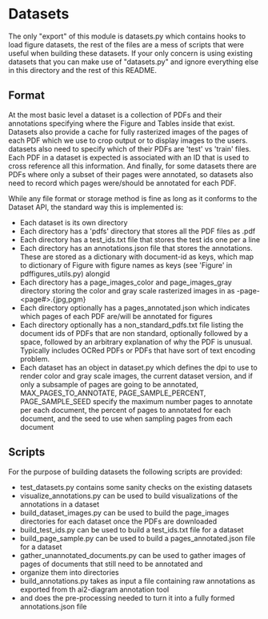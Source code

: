 Datasets
======

The only "export" of this module is datasets.py which contains hooks to load figure datasets, the rest
of the files are a mess of scripts that were useful when building these datasets. If your only concern is
using existing datasets that you can make use of "datasets.py" and ignore everything else in this directory
and the rest of this README.

## Format
At the most basic level a dataset is a collection of PDFs and their annotations specifying where the Figure and
Tables inside that exist. Datasets also provide a cache for fully rasterized images of the pages of
each PDF which we use to crop output or to display images to the users. datasets also need to specify which
of their PDFs are 'test' vs 'train' files. Each PDF in a dataset is expected is associated with an ID that is
used to cross reference all this information. And finally, for some datasets there are PDFs where only a subset of their pages
were annotated, so datasets also need to record which pages were/should be annotated for each PDF.

While any file format or storage method is fine as long as it conforms to the Dataset API, the standard way
this is implemented is:

* Each dataset is its own directory
* Each directory has a 'pdfs' directory that stores all the PDF files as <document-id>.pdf
* Each directory has a test_ids.txt file that stores the test ids one per a line
* Each directory has an annotations.json file that stores the annotations. These are stored as a dictionary with
document-id as keys, which map to dictionary of Figure with figure names as keys (see 'Figure' in pdffigures_utils.py)
alongid
* Each directory has a page_images_color and page_images_gray directory storing the color and
gray scale rasterized images in as <document-id>-page-<page#>.{jpg,pgm}
* Each directory optionally has a pages_annotated.json which indicates which pages of each PDF are/will be annotated for figures
* Each directory optionally has a non_standard_pdfs.txt file listing the document ids of PDFs that are non standard, optionally
followed by a space, followed by an arbitrary explanation of why the PDF is unusual. Typically includes OCRed PDFs or
PDFs that have sort of text encoding problem.
* Each dataset has an object in dataset.py which defines the dpi to use to render color and gray scale images,
the current dataset version, and if only a subsample of pages are going to be annotated,
MAX_PAGES_TO_ANNOTATE, PAGE_SAMPLE_PERCENT, PAGE_SAMPLE_SEED specify the maximum number pages to annotate per each
document, the percent of pages to annotated for each document, and the seed to use when sampling pages from each document


## Scripts
For the purpose of building datasets the following scripts are provided:

* test_datasets.py contains some sanity checks on the existing datasets
* visualize_annotations.py can be used to build visualizations of the annotations in a dataset
* build_dataset_images.py can be used to build the page_images directories for each dataset once the PDFs are downloaded
* build_test_ids.py can be used to build a test_ids.txt file for a dataset
* build_page_sample.py can be used to build a pages_annotated.json file for a dataset
* gather_unannotated_documents.py can be used to gather images of pages of documents that still need to be annotated and
* organize them into directories
* build_annotations.py takes as input a file containing raw annotations as exported from th ai2-diagram annotation tool
* and does the pre-processing needed to turn it into a fully formed annotations.json file
